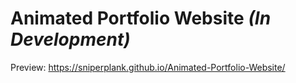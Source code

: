 ﻿# Animated Portfolio Website *(In Development)*

Preview: https://sniperplank.github.io/Animated-Portfolio-Website/
